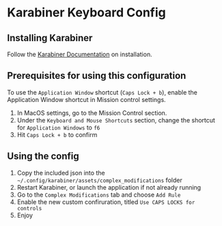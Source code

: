 # Karabiner Keyboard Config

## Installing Karabiner
Follow the [Karabiner Documentation](https://karabiner-elements.pqrs.org/docs/getting-started/installation/) on installation.

## Prerequisites for using this configuration
To use the `Application Window` shortcut (`Caps Lock + b`), enable the Application Window shortcut in Mission control settings.
1. In MacOS settings, go to the Mission Control section.
2. Under the `Keyboard and Mouse Shortcuts` section, change the shortcut for `Application Windows` to `f6`
3. Hit `Caps Lock + b` to confirm

## Using the config
1. Copy the included json into the `~/.config/karabiner/assets/complex_modifications` folder
2. Restart Karabiner, or launch the application if not already running
3. Go to the `Complex Modifications` tab and choose `Add Rule`
4. Enable the new custom confiruration, titled `Use CAPS LOCKS for controls`
5. Enjoy